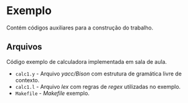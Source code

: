 # Exemplo
Contém códigos auxiliares para a construção do trabalho.

## Arquivos
Código exemplo de calculadora implementada em sala de aula.
 * `calc1.y` - Arquivo *yacc/Bison* com estrutura de gramática livre de contexto.
 * `calc1.l` - Arquivo *lex* com regras de *regex* utilizadas no exemplo.
 * `Makefile` - *Makefile* exemplo.
